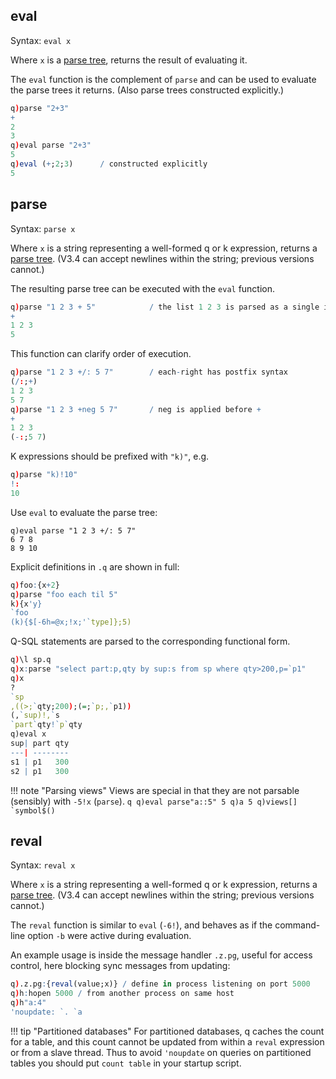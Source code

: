 ## eval

Syntax: `eval x`

Where `x` is a [parse tree](datatypes#parse-tree), returns the result of evaluating it. 

The `eval` function is the complement of `parse` and can be used to evaluate the parse trees it returns. (Also parse trees constructed explicitly.)
```q
q)parse "2+3"
+
2
3
q)eval parse "2+3"
5
q)eval (+;2;3)      / constructed explicitly
5
```


## parse 

Syntax: `parse x`

Where `x` is a string representing a well-formed q or k expression, returns a [parse tree](datatypes#parse-tree). (V3.4 can accept newlines within the string; previous versions cannot.)

The resulting parse tree can be executed with the `eval` function.
```q
q)parse "1 2 3 + 5"            / the list 1 2 3 is parsed as a single item
+
1 2 3
5
```
This function can clarify order of execution.
```q
q)parse "1 2 3 +/: 5 7"        / each-right has postfix syntax
(/:;+)
1 2 3
5 7
q)parse "1 2 3 +neg 5 7"       / neg is applied before +
+
1 2 3
(-:;5 7)
```
K expressions should be prefixed with `"k)"`, e.g.
```q
q)parse "k)!10"
!:
10
```
Use `eval` to evaluate the parse tree:
```
q)eval parse "1 2 3 +/: 5 7"
6 7 8
8 9 10
```
Explicit definitions in `.q` are shown in full:
```q
q)foo:{x+2}
q)parse "foo each til 5"
k){x'y}
`foo
(k){$[-6h=@x;!x;'`type]};5)
```
Q-SQL statements are parsed to the corresponding functional form.
```q
q)\l sp.q
q)x:parse "select part:p,qty by sup:s from sp where qty>200,p=`p1"
q)x
?
`sp
,((>;`qty;200);(=;`p;,`p1))
(,`sup)!,`s
`part`qty!`p`qty
q)eval x
sup| part qty
---| --------
s1 | p1   300
s2 | p1   300
```

!!! note "Parsing views"
    Views are special in that they are not parsable (sensibly) with `-5!x` (`parse`).
    ```q
        q)eval parse"a::5"
        5
        q)a
        5
        q)views[]
        `symbol$()
    ```

## reval

Syntax: `reval x`

Where `x` is a string representing a well-formed q or k expression, returns a [parse tree](datatypes#parse-tree). (V3.4 can accept newlines within the string; previous versions cannot.)

The `reval` function is similar to `eval` (`-6!`), and behaves as if the command-line option `-b` were active during evaluation.

An example usage is inside the message handler `.z.pg`, useful for access control, here blocking sync messages from updating:
```q
q).z.pg:{reval(value;x)} / define in process listening on port 5000
q)h:hopen 5000 / from another process on same host
q)h"a:4"
'noupdate: `. `a
```

!!! tip "Partitioned databases"
    For partitioned databases, q caches the count for a table, and this count cannot be updated from within a `reval` expression or from a slave thread. Thus to avoid `'noupdate` on queries on partitioned tables you should put `count table` in your startup script.


